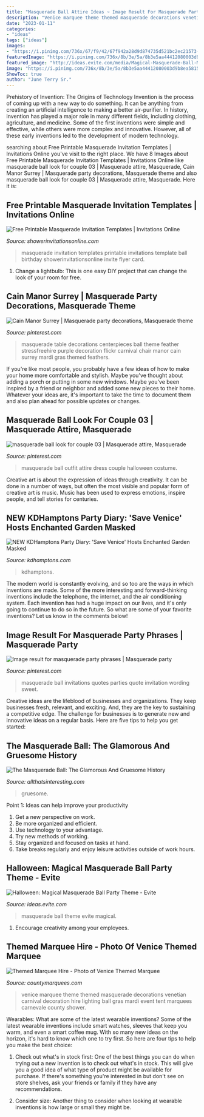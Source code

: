 ```yaml
---
title: "Masquerade Ball Attire Ideas ~ Image Result For Masquerade Party Phrases"
description: "Venice marquee theme themed masquerade decorations venetian carnival decoration hire lighting ball gras mardi event tent marquees carnevale county shower"
date: "2023-01-11"
categories:
- "ideas"
tags: ["ideas"]
images:
- "https://i.pinimg.com/736x/67/f9/42/67f942a28d9d874735d521bc2ec21573--feather-table-centerpieces-tall-centerpiece.jpg"
featuredImage: "https://i.pinimg.com/736x/8b/3e/5a/8b3e5aa44412080003d9b8ea58157375.jpg"
featured_image: "http://ideas.evite.com/media/Magical-Masquerade-Ball-Mood-Board-1200.jpg"
image: "https://i.pinimg.com/736x/8b/3e/5a/8b3e5aa44412080003d9b8ea58157375.jpg"
ShowToc: true
author: "June Terry Sr."
---
```



Prehistory of Invention: The Origins of Technology
Invention is the process of coming up with a new way to do something. It can be anything from creating an artificial intelligence to making a better air-purifier. In history, invention has played a major role in many different fields, including clothing, agriculture, and medicine. Some of the first inventions were simple and effective, while others were more complex and innovative. However, all of these early inventions led to the development of modern technology.

	

		
searching about Free Printable Masquerade Invitation Templates | Invitations Online you've visit to the right place. We have 8 Images about Free Printable Masquerade Invitation Templates | Invitations Online like masquerade ball look for couple 03 | Masquerade attire, Masquerade, Cain Manor Surrey | Masquerade party decorations, Masquerade theme and also masquerade ball look for couple 03 | Masquerade attire, Masquerade. Here it is:
		
    
## Free Printable Masquerade Invitation Templates | Invitations Online

<img loading=lazy src="https://www.showerinvitationsonline.com/wp-content/uploads/2017/10/Masquerade-Invitation-Card.jpg" onerror="this.onerror=null;this.src='https://tse1.mm.bing.net/th?id=OIP.CaIh8cScv6zZH6jzOXuifQHaKa&amp;pid=15.1';" alt="Free Printable Masquerade Invitation Templates | Invitations Online">

_Source: showerinvitationsonline.com_

>masquerade invitation templates printable invitations template ball birthday showerinvitationsonline invite flyer card. 

	

1. Change a lightbulb: This is one easy DIY project that can change the look of your room for free.

    
## Cain Manor Surrey | Masquerade Party Decorations, Masquerade Theme

<img loading=lazy src="https://i.pinimg.com/736x/67/f9/42/67f942a28d9d874735d521bc2ec21573--feather-table-centerpieces-tall-centerpiece.jpg" onerror="this.onerror=null;this.src='https://tse3.mm.bing.net/th?id=OIP.WLpTixuEYS98NJ5n25EvhQHaJ3&amp;pid=15.1';" alt="Cain Manor Surrey | Masquerade party decorations, Masquerade theme">

_Source: pinterest.com_

>masquerade table decorations centerpieces ball theme feather stressfreehire purple decoration flickr carnival chair manor cain surrey mardi gras themed feathers. 

	

If you're like most people, you probably have a few ideas of how to make your home more comfortable and stylish. Maybe you've thought about adding a porch or putting in some new windows. Maybe you've been inspired by a friend or neighbor and added some new pieces to their home. Whatever your ideas are, it's important to take the time to document them and also plan ahead for possible updates or changes.

    
## Masquerade Ball Look For Couple 03 | Masquerade Attire, Masquerade

<img loading=lazy src="https://i.pinimg.com/736x/8b/3e/5a/8b3e5aa44412080003d9b8ea58157375.jpg" onerror="this.onerror=null;this.src='https://tse2.mm.bing.net/th?id=OIP.OqFl_N-HtKLk1R4-gBCwRAHaLH&amp;pid=15.1';" alt="masquerade ball look for couple 03 | Masquerade attire, Masquerade">

_Source: pinterest.com_

>masquerade ball outfit attire dress couple halloween costume. 

	

Creative art is about the expression of ideas through creativity. It can be done in a number of ways, but often the most visible and popular form of creative art is music. Music has been used to express emotions, inspire people, and tell stories for centuries.

    
## NEW KDHamptons Party Diary: &#039;Save Venice&#039; Hosts Enchanted Garden Masked

<img loading=lazy src="http://cdn.kdhamptons.com/wp-content/uploads/2014/04/26054823/0527_14053-e1397081787847.jpg" onerror="this.onerror=null;this.src='https://tse1.mm.bing.net/th?id=OIP.6j_xmtT0WOXyO_DOI34LwgHaJ4&amp;pid=15.1';" alt="NEW KDHamptons Party Diary: &#039;Save Venice&#039; Hosts Enchanted Garden Masked">

_Source: kdhamptons.com_

>kdhamptons. 

	

The modern world is constantly evolving, and so too are the ways in which inventions are made. Some of the more interesting and forward-thinking inventions include the telephone, the internet, and the air conditioning system. Each invention has had a huge impact on our lives, and it's only going to continue to do so in the future. So what are some of your favorite inventions? Let us know in the comments below!

    
## Image Result For Masquerade Party Phrases | Masquerade Party

<img loading=lazy src="https://i.pinimg.com/736x/eb/f8/9a/ebf89ac1cb5b90517a09c11d85e47560.jpg" onerror="this.onerror=null;this.src='https://tse2.mm.bing.net/th?id=OIP.lCU7ZR8PkPAVEsMg4XGdWQHaFe&amp;pid=15.1';" alt="Image result for masquerade party phrases | Masquerade party">

_Source: pinterest.com_

>masquerade ball invitations quotes parties quote invitation wording sweet. 

	

Creative ideas are the lifeblood of businesses and organizations. They keep businesses fresh, relevant, and exciting. And, they are the key to sustaining a competitive edge. The challenge for businesses is to generate new and innovative ideas on a regular basis. Here are five tips to help you get started:

    
## The Masquerade Ball: The Glamorous And Gruesome History

<img loading=lazy src="https://allthatsinteresting.com/wordpress/wp-content/uploads/2013/11/masquerade-ball-venice-costumes.jpg" onerror="this.onerror=null;this.src='https://tse3.mm.bing.net/th?id=OIP.BAN8iPPti_kHANM0IEO-DQHaE6&amp;pid=15.1';" alt="The Masquerade Ball: The Glamorous And Gruesome History">

_Source: allthatsinteresting.com_

>gruesome. 

	

Point 1: Ideas can help improve your productivity
1. Get a new perspective on work.
2. Be more organized and efficient.
3. Use technology to your advantage.
4. Try new methods of working.
5. Stay organized and focused on tasks at hand.
6. Take breaks regularly and enjoy leisure activities outside of work hours.

    
## Halloween: Magical Masquerade Ball Party Theme - Evite

<img loading=lazy src="http://ideas.evite.com/media/Magical-Masquerade-Ball-Mood-Board-1200.jpg" onerror="this.onerror=null;this.src='https://tse4.mm.bing.net/th?id=OIP.CxP8P_dgeqnCnN8mG0nl6AHaE8&amp;pid=15.1';" alt="Halloween: Magical Masquerade Ball Party Theme - Evite">

_Source: ideas.evite.com_

>masquerade ball theme evite magical. 

	

1. Encourage creativity among your employees.

    
## Themed Marquee Hire - Photo Of Venice Themed Marquee

<img loading=lazy src="https://www.countymarquees.com/images/photos/venice.jpg" onerror="this.onerror=null;this.src='https://tse2.mm.bing.net/th?id=OIP.CPQ7Z14qZaX-Kku3abcbLgHaFK&amp;pid=15.1';" alt="Themed Marquee Hire - Photo of Venice Themed Marquee">

_Source: countymarquees.com_

>venice marquee theme themed masquerade decorations venetian carnival decoration hire lighting ball gras mardi event tent marquees carnevale county shower. 

	

Wearables: What are some of the latest wearable inventions?
Some of the latest wearable inventions include smart watches, sleeves that keep you warm, and even a smart coffee mug. With so many new ideas on the horizon, it's hard to know which one to try first. So here are four tips to help you make the best choice:
1. Check out what's in stock first: One of the best things you can do when trying out a new invention is to check out what's in stock. This will give you a good idea of what type of product might be available for purchase. If there's something you're interested in but don't see on store shelves, ask your friends or family if they have any recommendations.

2. Consider size: Another thing to consider when looking at wearable inventions is how large or small they might be.

